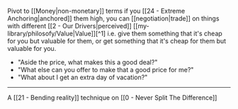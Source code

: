 Pivot to [[Money|non-monetary]] terms if you [[24 - Extreme Anchoring|anchored]] them high, you can [[negotiation|trade]] on things with different [[2 - Our Drivers|perceived]] [[my-library/philosofy/Value|Value]][^1] i.e. give them something that it's cheap for you but valuable for them, or get something that it's cheap for them but valuable for you.

- "Aside the price, what makes this a good deal?"
- "What else can you offer to make that a good price for me?"
- "What about I get an extra day of vacation?"

---

A [[21 - Bending reality]] technique on [[0 - Never Split The Difference]]